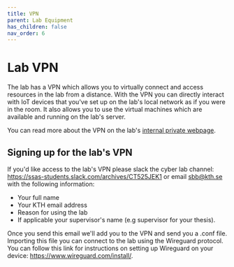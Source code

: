 ```yaml
---
title: VPN  
parent: Lab Equipment
has_children: false
nav_order: 6
---
```


# Lab VPN

The lab has a VPN which allows you to virtually connect and access resources in the lab from a distance. With the VPN you can directly interact with IoT devices that you've set up on the lab's local network as if you were in the room. It also allows you to use the virtual machines which are available and running on the lab's server.

You can read more about the VPN on the lab's [internal private webpage](http://nse.internal/).

## Signing up for the lab's VPN

If you'd like access to the lab's VPN please slack the cyber lab channel: <https://ssas-students.slack.com/archives/CT525JEK1> or email [sbb@kth.se](mailto:sbb@kth.se) with the following information:

- Your full name 
- Your KTH email address
- Reason for using the lab 
- If applicable your supervisor's name (e.g supervisor for your thesis).

Once you send this email we'll add you to the VPN and send you a .conf file. Importing this file you can connect to the lab using the Wireguard protocol. You can follow this link for instructions on setting up Wireguard on your device: <https://www.wireguard.com/install/>.
